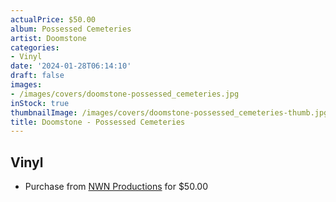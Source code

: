 ```yaml
---
actualPrice: $50.00
album: Possessed Cemeteries
artist: Doomstone
categories:
- Vinyl
date: '2024-01-28T06:14:10'
draft: false
images:
- /images/covers/doomstone-possessed_cemeteries.jpg
inStock: true
thumbnailImage: /images/covers/doomstone-possessed_cemeteries-thumb.jpg
title: Doomstone - Possessed Cemeteries
---
```


## Vinyl
* Purchase from [NWN Productions](http://shop.nwnprod.com/index.php?route=product/product&path=75&product_id=46127&sort=pd.name&order=ASC) for $50.00

